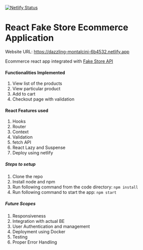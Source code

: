 [![Netlify Status](https://api.netlify.com/api/v1/badges/24b4d79a-e996-4ff0-80b7-f782c03673ea/deploy-status)](https://app.netlify.com/sites/dazzling-montalcini-6b4532/deploys)

# React Fake Store Ecommerce Application

Website URL: https://dazzling-montalcini-6b4532.netlify.app

Ecommerce react app integrated with [Fake Store API](https://fakestoreapi.com/)

#### Functionalities Implemented
1. View list of the products
2. View particular product
3. Add to cart
4. Checkout page with validation

#### React Features used
1. Hooks
2. Router
3. Context
4. Validation
5. fetch API
6. React Lazy and Suspense
7. Deploy using netlify

##### Steps to setup
1. Clone the repo
2. Install node and npm
3. Run following command from the code directory:
    `npm install`
4. Run following command to start the app:
    `npm start`

##### Future Scopes
1. Responsiveness
2. Integration with actual BE
3. User Authentication and management
4. Deployment using Docker
5. Testing
6. Proper Error Handling
